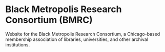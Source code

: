 # Black Metropolis Research Consortium (BMRC)
Website for the Black Metropolis Research Consortium, a Chicago-based membership association of libraries, universities, and other archival institutions.